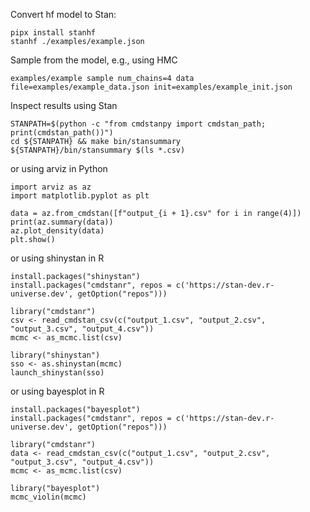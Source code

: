 Convert hf model to Stan:

    pipx install stanhf
    stanhf ./examples/example.json

Sample from the model, e.g., using HMC

    examples/example sample num_chains=4 data file=examples/example_data.json init=examples/example_init.json

Inspect results using Stan

    STANPATH=$(python -c "from cmdstanpy import cmdstan_path; print(cmdstan_path())") 
    cd ${STANPATH} && make bin/stansummary
    ${STANPATH}/bin/stansummary $(ls *.csv)

or using arviz in Python

    import arviz as az
    import matplotlib.pyplot as plt

    data = az.from_cmdstan([f"output_{i + 1}.csv" for i in range(4)])
    print(az.summary(data))
    az.plot_density(data)
    plt.show()

or using shinystan in R

    install.packages("shinystan")
    install.packages("cmdstanr", repos = c('https://stan-dev.r-universe.dev', getOption("repos")))

    library("cmdstanr")
    csv <- read_cmdstan_csv(c("output_1.csv", "output_2.csv", "output_3.csv", "output_4.csv"))
    mcmc <- as_mcmc.list(csv)

    library("shinystan")
    sso <- as.shinystan(mcmc)
    launch_shinystan(sso)

or using bayesplot in R

    install.packages("bayesplot")
    install.packages("cmdstanr", repos = c('https://stan-dev.r-universe.dev', getOption("repos")))

    library("cmdstanr")
    data <- read_cmdstan_csv(c("output_1.csv", "output_2.csv", "output_3.csv", "output_4.csv"))
    mcmc <- as_mcmc.list(csv)

    library("bayesplot")
    mcmc_violin(mcmc)
